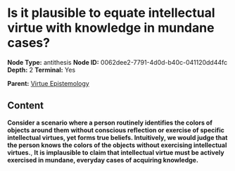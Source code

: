 # Is it plausible to equate intellectual virtue with knowledge in mundane cases?

**Node Type:** antithesis
**Node ID:** 0062dee2-7791-4d0d-b40c-041120dd44fc
**Depth:** 2
**Terminal:** Yes

**Parent:** [Virtue Epistemology](virtue-epistemology.md)

## Content

**Consider a scenario where a person routinely identifies the colors of objects around them without conscious reflection or exercise of specific intellectual virtues, yet forms true beliefs. Intuitively, we would judge that the person knows the colors of the objects without exercising intellectual virtues.**, **It is implausible to claim that intellectual virtue must be actively exercised in mundane, everyday cases of acquiring knowledge.**
